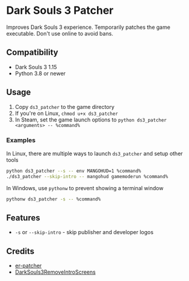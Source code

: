 # Dark Souls 3 Patcher

Improves Dark Souls 3 experience. Temporarily patches the game executable. Don't use online to avoid bans.

## Compatibility

- Dark Souls 3 1.15
- Python 3.8 or newer

## Usage

1. Copy `ds3_patcher` to the game directory
2. If you're on Linux, `chmod u+x ds3_patcher`
2. In Steam, set the game launch options to `python ds3_patcher <arguments> -- %command%`

### Examples

In Linux, there are multiple ways to launch `ds3_patcher` and setup other tools

```zsh
python ds3_patcher --s -- env MANGOHUD=1 %command%
./ds3_patcher --skip-intro -- mangohud gamemoderun %command%
```

In Windows, use `pythonw` to prevent showing a terminal window

```zsh
pythonw ds3_patcher -s -- %command%
```

## Features

- `-s` or `--skip-intro` - skip publisher and developer logos

## Credits

- [er-patcher](https://github.com/gurrgur/er-patcher/)
- [DarkSouls3RemoveIntroScreens](https://github.com/bladecoding/DarkSouls3RemoveIntroScreens)
